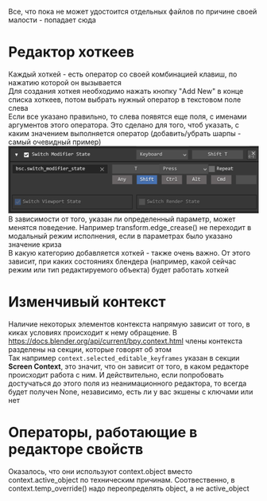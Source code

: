Все, что пока не может удостоится отдельных файлов по причине своей малости - попадает сюда <br />
# Редактор хоткеев
Каждый хоткей - есть оператор со своей комбинацией клавиш, по нажатию которой он вызывается <br />
Для создания хоткея необходимо нажать кнопку "Add New" в конце списка хоткеев, потом выбрать нужный оператор в текстовом поле слева <br />
Если все указано правильно, то слева появятся еще поля, с именами аргументов этого оператора. Это сделано для того, чтоб указать, с каким значением выполняется оператор (добавить/убрать шарпы - самый очевидный пример) <br />
![](https://github.com/sanya-2005/Blender-Code-Examples/blob/main/images/keymap.png) <br />
В зависимости от того, указан ли определенный параметр, может менятся поведение. Например transform.edge_crease() не переходит в модальный режим исполнения, если в параметрах было указано значение криза <br />
В какую категорию добавляется хоткей - также очень важно. От этого зависит, при каких состояниях блендера (например, какой сейчас режим или тип редактируемого объекта) будет работать хоткей
# Изменчивый контекст
Наличие некоторых элементов контекста напрямую зависит от того, в киках условиях происходит к нему обращение. В https://docs.blender.org/api/current/bpy.context.html члены контекста разделены на секции, которые говорят об этом <br />
Так например ```context.selected_editable_keyframes``` указан в секции **Screen Context**, это значит, что он зависит от того, в каком редакторе происходит работа с ним. И действительно, если попробовать достучаться до этого поля из неанимационного редактора, то всегда будет получен None, независимо, есть ли у вас экшены с ключами или нет

# Операторы, работающие в редакторе свойств
Оказалось, что они используют context.object вместо context.active_object по техническим причинам. Соотвественно, в context.temp_override() надо переопределять object, а не active_object <br />
